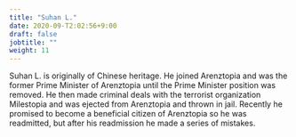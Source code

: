 ```yaml
---
title: "Suhan L."
date: 2020-09-T2:02:56+9:00
draft: false
jobtitle: ""
weight: 11
---
```


Suhan L. is originally of Chinese heritage. He joined Arenztopia and was the former Prime Minister of Arenztopia until the Prime Minister position was removed. He then made criminal deals with the terrorist organization Milestopia and was ejected from Arenztopia and thrown in jail. Recently he promised to become a beneficial citizen of Arenztopia so he was readmitted, but after his readmission he made a series of mistakes.
